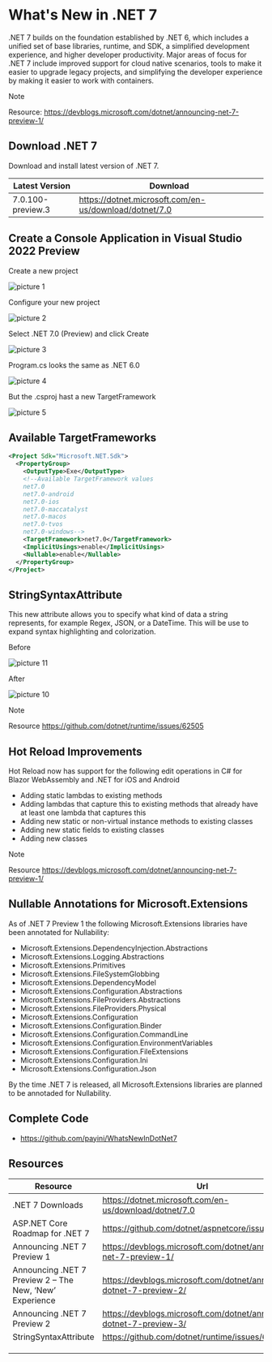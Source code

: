 # What's New in .NET 7

.NET 7 builds on the foundation established by .NET 6, which includes a unified set of base libraries, runtime, and SDK, a simplified development experience, and higher developer productivity. Major areas of focus for .NET 7 include improved support for cloud native scenarios, tools to make it easier to upgrade legacy projects, and simplifying the developer experience by making it easier to work with containers.

> [!NOTE]
> Resource: <https://devblogs.microsoft.com/dotnet/announcing-net-7-preview-1/>

## Download .NET 7

Download and install latest version of .NET 7.

|Latest Version|Download|
|--------------|--------|
|7.0.100-preview.3|<https://dotnet.microsoft.com/en-us/download/dotnet/7.0>|

## Create a Console Application in Visual Studio 2022 Preview

Create a new project

![picture 1](images/470356d86aea87bdde1fa692c683ac139b4b0d8e852d54772861b7067bd3b498.png)  

Configure your new project

![picture 2](images/edf226708a313ba1519451152d61a91f3e6da3b98ff47ed6d8a825b0cc334d76.png)  

Select .NET 7.0 (Preview) and click Create

![picture 3](images/df806324abaff2d3e2d325c43f7e29cda15da138c0c9c1c9d3a74e42fee4a8b6.png)  

Program.cs looks the same as .NET 6.0

![picture 4](images/4829c4ae194e6b606ff84da738a1e59e13b234f0f99660d0c5e4015b76cfe703.png)  

But the .csproj hast a new TargetFramework

![picture 5](images/28ae4f02f17d793ea696664fbe01853a87d2c4138f313af480133567ee9da47c.png)  

## Available TargetFrameworks

```xml
<Project Sdk="Microsoft.NET.Sdk">
  <PropertyGroup>
    <OutputType>Exe</OutputType>
    <!--Available TargetFramework values
    net7.0
    net7.0-android
    net7.0-ios
    net7.0-maccatalyst
    net7.0-macos
    net7.0-tvos
    net7.0-windows-->
    <TargetFramework>net7.0</TargetFramework>
    <ImplicitUsings>enable</ImplicitUsings>
    <Nullable>enable</Nullable>
  </PropertyGroup>
</Project>
```

## StringSyntaxAttribute

This new attribute allows you to specify what kind of data a string represents, for example Regex, JSON, or a DateTime. This will be use to expand syntax highlighting and colorization.

Before

![picture 11](images/c6ef9e3187e024adfd3a37943ee0b9cee2c7feb479c418e584da503cf545d5f3.png)  

After

![picture 10](images/4625bf3ba0630af44a20b1c72796a82060305ef63abfd386687acb44c84dadfb.png)  

> [!NOTE]
> Resource <https://github.com/dotnet/runtime/issues/62505>

## Hot Reload Improvements

Hot Reload now has support for the following edit operations in C# for Blazor WebAssembly and .NET for iOS and Android

* Adding static lambdas to existing methods
* Adding lambdas that capture this to existing methods that already have at least one lambda that captures this
* Adding new static or non-virtual instance methods to existing classes
* Adding new static fields to existing classes
* Adding new classes

> [!NOTE]
> Resource <https://devblogs.microsoft.com/dotnet/announcing-net-7-preview-1/>

## Nullable Annotations for Microsoft.Extensions

As of .NET 7 Preview 1 the following Microsoft.Extensions libraries have been annotated for Nullability:

* Microsoft.Extensions.DependencyInjection.Abstractions
* Microsoft.Extensions.Logging.Abstractions
* Microsoft.Extensions.Primitives
* Microsoft.Extensions.FileSystemGlobbing
* Microsoft.Extensions.DependencyModel
* Microsoft.Extensions.Configuration.Abstractions
* Microsoft.Extensions.FileProviders.Abstractions
* Microsoft.Extensions.FileProviders.Physical
* Microsoft.Extensions.Configuration
* Microsoft.Extensions.Configuration.Binder
* Microsoft.Extensions.Configuration.CommandLine
* Microsoft.Extensions.Configuration.EnvironmentVariables
* Microsoft.Extensions.Configuration.FileExtensions
* Microsoft.Extensions.Configuration.Ini
* Microsoft.Extensions.Configuration.Json

By the time .NET 7 is released, all Microsoft.Extensions libraries are planned to be annotaded for Nullability.

## Complete Code

* [<https://github.com/payini/WhatsNewInDotNet7>](https://github.com/payini/What-s-New-in-.NET-7)

## Resources

|Resource                       |Url                                                     |
|-------------------------------|--------------------------------------------------------|
|.NET 7 Downloads               |<https://dotnet.microsoft.com/en-us/download/dotnet/7.0>|
|ASP.NET Core Roadmap for .NET 7|<https://github.com/dotnet/aspnetcore/issues/39504>     |
|Announcing .NET 7 Preview 1|<https://devblogs.microsoft.com/dotnet/announcing-net-7-preview-1/>|
|Announcing .NET 7 Preview 2 – The New, ‘New’ Experience|<https://devblogs.microsoft.com/dotnet/announcing-dotnet-7-preview-2/>|
|Announcing .NET 7 Preview 2|<https://devblogs.microsoft.com/dotnet/announcing-dotnet-7-preview-3/>|
|StringSyntaxAttribute|<https://github.com/dotnet/runtime/issues/62505>|
|||
|||
|||